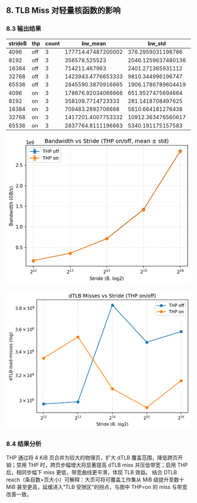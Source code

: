 ## 8. TLB Miss 对轻量核函数的影响

### 8.3 输出结果

| strideB | thp | count | bw_mean | bw_std | dtlb_mean | dtlb_std |
| --- | --- | --- | --- | --- | --- | --- |
| 4096 | off | 3 | 177714.47487200002 | 376.2959031198786 | 2972944.6666666665 | 449195.4741627896 |
| 8192 | off | 3 | 356578.525523 | 2046.1259637480136 | 2989383.3333333335 | 236614.05356684397 |
| 16384 | off | 3 | 714211.467963 | 2401.271365931112 | 3829372.6666666665 | 171869.9588826778 |
| 32768 | off | 3 | 1423943.4776653333 | 9810.344996196747 | 3481834.6666666665 | 53368.58694338212 |
| 65536 | off | 3 | 2845590.3870916665 | 1906.1786789604419 | 3577737.0 | 447408.49938395224 |
| 4096 | on | 3 | 178676.92034066666 | 651.9527475694664 | 3343088.6666666665 | 721619.3952336186 |
| 8192 | on | 3 | 358109.7714723333 | 281.1418708497625 | 3528487.3333333335 | 354245.97925217624 |
| 16384 | on | 3 | 709483.2892706668 | 5610.664181276438 | 3090756.0 | 537169.0627763293 |
| 32768 | on | 3 | 1417201.4007753332 | 10912.363476560617 | 2946064.0 | 171366.61871263027 |
| 65536 | on | 3 | 2837764.8111196663 | 5340.191175157583 | 3155434.6666666665 | 180151.26770115542 |

![tlb_bw](../figs/sec8/tlb_bw.png)

![tlb_miss](../figs/sec8/tlb_miss.png)

### 8.4 结果分析

THP 通过将 4 KiB 页合并为较大的物理页，扩大 dTLB 覆盖范围，降低跨页开销；禁用 THP 时，跨页步幅增大将显著提高 dTLB miss 并压低带宽；启用 THP 后，相同步幅下 miss 更低，带宽曲线更平滑，体现 TLB 效益。
结合 DTLB reach（条目数×页大小）可解释：大页可将可覆盖工作集从 MiB 级提升至数十 MiB 甚至更高，延缓进入“TLB 受限区”的拐点，与图中 THP=on 的 miss 与带宽改善一致。
